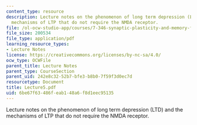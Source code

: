 ```yaml
---
content_type: resource
description: Lecture notes on the phenomenon of long term depression (LTD) and the
  mechanisms of LTP that do not require the NMDA receptor.
file: /ol-ocw-studio-app/courses/7-346-synaptic-plasticity-and-memory-from-molecules-to-behavior-fall-2007/6be67f63486feab148a6f8d1eec95135_Lecture5.pdf
file_size: 200534
file_type: application/pdf
learning_resource_types:
- Lecture Notes
license: https://creativecommons.org/licenses/by-nc-sa/4.0/
ocw_type: OCWFile
parent_title: Lecture Notes
parent_type: CourseSection
parent_uid: 242e8c32-52b7-bfe3-b8b0-7f59f3d0ec7d
resourcetype: Document
title: Lecture5.pdf
uid: 6be67f63-486f-eab1-48a6-f8d1eec95135
---
```

Lecture notes on the phenomenon of long term depression (LTD) and the mechanisms of LTP that do not require the NMDA receptor.